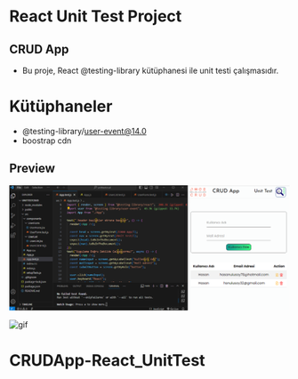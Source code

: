 # React Unit Test Project

## CRUD App

- Bu proje, React @testing-library kütüphanesi ile unit testi çalışmasıdır.

# Kütüphaneler

- @testing-library/user-event@14.0
- boostrap cdn

## Preview

![print-screen](screen.png)

![gif](gif.gif)
# CRUDApp-React_UnitTest
